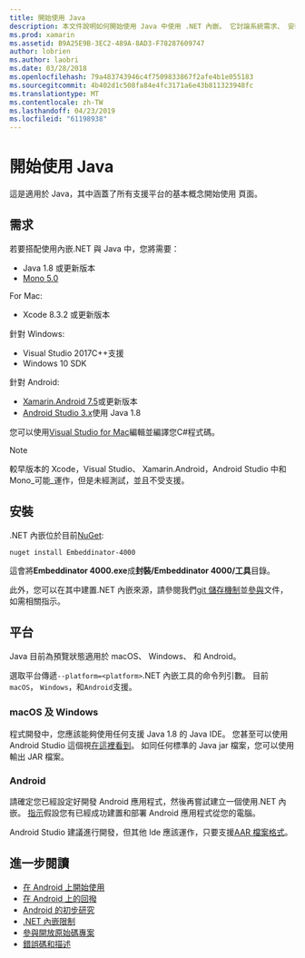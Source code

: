 ```yaml
---
title: 開始使用 Java
description: 本文件說明如何開始使用 Java 中使用 .NET 內嵌。 它討論系統需求、 安裝和支援的平台。
ms.prod: xamarin
ms.assetid: B9A25E9B-3EC2-489A-8AD3-F78287609747
author: lobrien
ms.author: laobri
ms.date: 03/28/2018
ms.openlocfilehash: 79a483743946c4f7509833867f2afe4b1e055183
ms.sourcegitcommit: 4b402d1c508fa84e4fc3171a6e43b811323948fc
ms.translationtype: MT
ms.contentlocale: zh-TW
ms.lasthandoff: 04/23/2019
ms.locfileid: "61198938"
---
```

# <a name="getting-started-with-java"></a>開始使用 Java

這是適用於 Java，其中涵蓋了所有支援平台的基本概念開始使用 頁面。

## <a name="requirements"></a>需求

若要搭配使用內嵌.NET 與 Java 中，您將需要：

* Java 1.8 或更新版本
* [Mono 5.0](https://www.mono-project.com/download/)

For Mac:

* Xcode 8.3.2 或更新版本

針對 Windows:

* Visual Studio 2017C++支援
* Windows 10 SDK

針對 Android:

* [Xamarin.Android 7.5](https://visualstudio.microsoft.com/xamarin/)或更新版本
* [Android Studio 3.x](https://developer.android.com/studio/index.html)使用 Java 1.8

您可以使用[Visual Studio for Mac](https://visualstudio.microsoft.com/vs/mac/)編輯並編譯您C#程式碼。

> [!NOTE]
> 較早版本的 Xcode，Visual Studio、 Xamarin.Android，Android Studio 中和 Mono_可能_運作，但是未經測試，並且不受支援。

## <a name="installation"></a>安裝

.NET 內嵌位於目前[NuGet](https://www.nuget.org/packages/Embeddinator-4000/):

```shell
nuget install Embeddinator-4000
```

這會將**Embeddinator 4000.exe**成**封裝/Embeddinator 4000/工具**目錄。

此外，您可以在其中建置.NET 內嵌來源，請參閱我們[git 儲存機制](https://github.com/mono/Embeddinator-4000/)並[參與](https://github.com/mono/Embeddinator-4000/blob/master/Contributing.md)文件，如需相關指示。

## <a name="platforms"></a>平台

Java 目前為預覽狀態適用於 macOS、 Windows、 和 Android。

選取平台傳遞`--platform=<platform>`.NET 內嵌工具的命令列引數。 目前`macOS`， `Windows`，和`Android`支援。

### <a name="macos-and-windows"></a>macOS 及 Windows

程式開發中，您應該能夠使用任何支援 Java 1.8 的 Java IDE。 您甚至可以使用 Android Studio 這個視[在這裡看到](https://stackoverflow.com/questions/16626810/can-android-studio-be-used-to-run-standard-java-projects)。 如同任何標準的 Java jar 檔案，您可以使用輸出 JAR 檔案。

### <a name="android"></a>Android

請確定您已經設定好開發 Android 應用程式，然後再嘗試建立一個使用.NET 內嵌。 [指示](~/tools/dotnet-embedding/get-started/java/android.md)假設您有已經成功建置和部署 Android 應用程式從您的電腦。

Android Studio 建議進行開發，但其他 Ide 應該運作，只要支援[AAR 檔案格式](https://developer.android.com/studio/projects/android-library.html)。

## <a name="further-reading"></a>進一步閱讀

* [在 Android 上開始使用](~/tools/dotnet-embedding/get-started/java/android.md)
* [在 Android 上的回撥](~/tools/dotnet-embedding/android/callbacks.md)
* [Android 的初步研究](~/tools/dotnet-embedding/android/index.md)
* [.NET 內嵌限制](~/tools/dotnet-embedding/limitations.md)
* [參與開放原始碼專案](https://github.com/mono/Embeddinator-4000/blob/master/Contributing.md)
* [錯誤碼和描述](~/tools/dotnet-embedding/errors.md)
